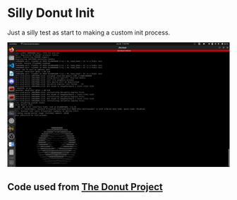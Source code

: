 # Silly Donut Init

Just a silly test as start to making a custom init process.

![Donut](Donut.png)

## Code used from [The Donut Project](https://github.com/EvanZhouDev/TheDonutProject/blob/main/README.md)
